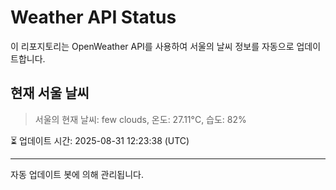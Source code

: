 
# Weather API Status

이 리포지토리는 OpenWeather API를 사용하여 서울의 날씨 정보를 자동으로 업데이트합니다.

## 현재 서울 날씨
> 서울의 현재 날씨: few clouds, 온도: 27.11°C, 습도: 82%

⏳ 업데이트 시간: 2025-08-31 12:23:38 (UTC)

---
자동 업데이트 봇에 의해 관리됩니다.
